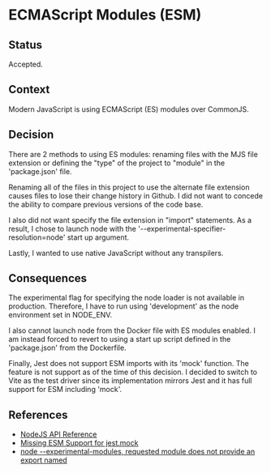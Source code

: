 # ECMAScript Modules (ESM)

## Status

Accepted.

## Context

Modern JavaScript is using ECMAScript (ES) modules over CommonJS.

## Decision

There are 2 methods to using ES modules: renaming files with the MJS file extension or defining the "type" of the project to "module" in the 'package.json' file.

Renaming all of the files in this project to use the alternate file extension causes files to lose their change history in Github. I did not want to concede the ability to compare previous versions of the code base.

I also did not want specify the file extension in "import" statements. As a result, I chose to launch node with the '--experimental-specifier-resolution=node' start up argument.

Lastly, I wanted to use native JavaScript without any transpilers.

## Consequences

The experimental flag for specifying the node loader is not available in production. Therefore, I have to run using 'development' as the node environment set in NODE\_ENV.

I also cannot launch node from the Docker file with ES modules enabled. I am instead forced to revert to using a start up script defined in the 'package.json' from the Dockerfile.

Finally, Jest does not support ESM imports with its 'mock' function. The feature is not support as of the time of this decision. I decided to switch to Vite as the test driver since its implementation mirrors Jest and it has full support for ESM including 'mock'.

## References

* [NodeJS API Reference](https://nodejs.org/api/cli.html#--input-typetype)
* [Missing ESM Support for jest.mock](https://github.com/facebook/jest/issues/10025)
* [node --experimental-modules, requested module does not provide an export named](https://stackoverflow.com/questions/47277887/node-experimental-modules-requested-module-does-not-provide-an-export-named)
